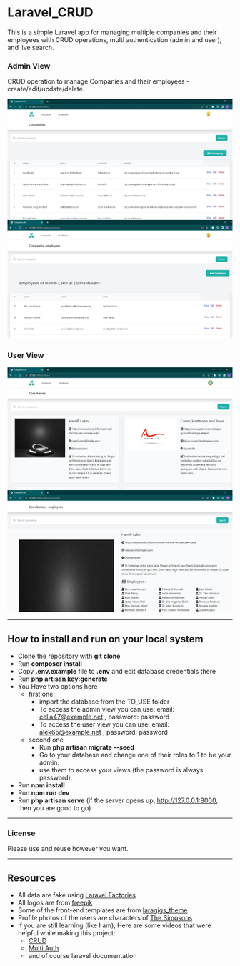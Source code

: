 # Laravel_CRUD
This is a simple Laravel app for managing multiple companies and their employees with CRUD operations, multi authentication (admin and user), and live search.

### Admin View
CRUD operation to manage Companies and their employees - create/edit/update/delete.

![companies](ReadmeImages/Capture1.JPG)
![employees](ReadmeImages/Capture2.JPG)

### User View

![companies](ReadmeImages/Capture3.JPG)
![employees](ReadmeImages/Capture4.JPG)

---

## How to install and run on your local system

- Clone the repository with __git clone__
- Run __composer install__
- Copy __.env.example__ file to __.env__ and edit database credentials there
- Run __php artisan key:generate__
- You Have two options here
  - first one:
    - import the database from the TO_USE folder
    - To access the admin view you can use:
      email: celia47@example.net
      , password: password
    - To access the user view you can use:
      email: alek65@example.net
      , password: password
  - second one  
    - Run __php artisan migrate --seed__
    - Go to your database and change one of their roles to 1 to be your admin.
    - use them to access your views (the password is always password)
- Run __npm install__
- Run __npm run dev__
- Run __php artisan serve__ (if the server opens up, http://127.0.0.1:8000, then you are good to go)

---

### License

Please use and reuse however you want.

---

## Resources
- All data are fake using [Laravel Factories](https://laravel.com/docs/9.x/eloquent-factories)
- All logos are from [freepik](www.freepik.com)
- Some of the front-end templates are from [laragigs_theme](https://github.com/bradtraversy/laragigs/tree/main/_laragigs_theme)
- Profile photos of the users are characters of [The Simpsons](https://g.co/kgs/b79Z4V)
- If you are still learning (like I am), Here are some videos that were helpful while making this project:
    - [CRUD](https://www.youtube.com/watch?v=MYyJ4PuL4pY&t=12197s)
    - [Multi Auth](https://www.youtube.com/watch?v=-9tUWhNmQz4&t=1170s)
    - and of course laravel documentation
